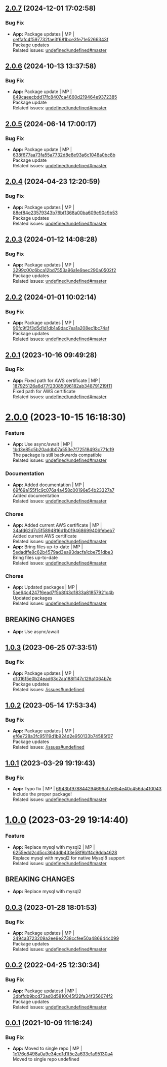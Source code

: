 <a name="2.0.7"></a>

## [2.0.7](https://github.com/admiralcloud/ac-bootstrap-mysql/compare/v2.0.6..v2.0.7) (2024-12-01 17:02:58)


### Bug Fix

* **App:** Package updates | MP | [ceffafc4f597732fae3f681bce3fe71e5266343f](https://github.com/admiralcloud/ac-bootstrap-mysql/commit/ceffafc4f597732fae3f681bce3fe71e5266343f)    
Package updates  
Related issues: [undefined/undefined#master](undefined/browse/master)
<a name="2.0.6"></a>

## [2.0.6](https://github.com/admiralcloud/ac-bootstrap-mysql/compare/v2.0.5..v2.0.6) (2024-10-13 13:37:58)


### Bug Fix

* **App:** Package update | MP | [849caeecbdd17fc8407ca4660d219464e9372385](https://github.com/admiralcloud/ac-bootstrap-mysql/commit/849caeecbdd17fc8407ca4660d219464e9372385)    
Package update  
Related issues: [undefined/undefined#master](undefined/browse/master)
<a name="2.0.5"></a>

## [2.0.5](https://github.com/admiralcloud/ac-bootstrap-mysql/compare/v2.0.4..v2.0.5) (2024-06-14 17:00:17)


### Bug Fix

* **App:** Package update | MP | [638f677aa73fa55a7732d8e8e93a6c1048a0bc8b](https://github.com/admiralcloud/ac-bootstrap-mysql/commit/638f677aa73fa55a7732d8e8e93a6c1048a0bc8b)    
Package update  
Related issues: [undefined/undefined#master](undefined/browse/master)
<a name="2.0.4"></a>

## [2.0.4](https://github.com/admiralcloud/ac-bootstrap-mysql/compare/v2.0.3..v2.0.4) (2024-04-23 12:20:59)


### Bug Fix

* **App:** Package updates | MP | [88ef84e23579343b76bf1368a00ba609e90c9b53](https://github.com/admiralcloud/ac-bootstrap-mysql/commit/88ef84e23579343b76bf1368a00ba609e90c9b53)    
Package updates  
Related issues: [undefined/undefined#master](undefined/browse/master)
<a name="2.0.3"></a>

## [2.0.3](https://github.com/admiralcloud/ac-bootstrap-mysql/compare/v2.0.2..v2.0.3) (2024-01-12 14:08:28)


### Bug Fix

* **App:** Package updates | MP | [3299c00c6bca12bd7553a96a1e9aec290a0502f2](https://github.com/admiralcloud/ac-bootstrap-mysql/commit/3299c00c6bca12bd7553a96a1e9aec290a0502f2)    
Package updates  
Related issues: [undefined/undefined#master](undefined/browse/master)
<a name="2.0.2"></a>

## [2.0.2](https://github.com/admiralcloud/ac-bootstrap-mysql/compare/v2.0.1..v2.0.2) (2024-01-01 10:02:14)


### Bug Fix

* **App:** Package updates | MP | [90fc9f3f3d5d1d1db1a9dac7ea1a208ec1bc74af](https://github.com/admiralcloud/ac-bootstrap-mysql/commit/90fc9f3f3d5d1d1db1a9dac7ea1a208ec1bc74af)    
Package updates  
Related issues: [undefined/undefined#master](undefined/browse/master)
<a name="2.0.1"></a>

## [2.0.1](https://github.com/admiralcloud/ac-bootstrap-mysql/compare/v2.0.0..v2.0.1) (2023-10-16 09:49:28)


### Bug Fix

* **App:** Fixed path for AWS certificate | MP | [187925126a6d77f23085096182ab348791219f11](https://github.com/admiralcloud/ac-bootstrap-mysql/commit/187925126a6d77f23085096182ab348791219f11)    
Fixed path for AWS certificate  
Related issues: [undefined/undefined#master](undefined/browse/master)
<a name="2.0.0"></a>
 
# [2.0.0](https://github.com/admiralcloud/ac-bootstrap-mysql/compare/v1.0.3..v2.0.0) (2023-10-15 16:18:30)


### Feature

* **App:** Use async/await | MP | [1bd3e85c5b20addb07a553e7f72518493c771c19](https://github.com/admiralcloud/ac-bootstrap-mysql/commit/1bd3e85c5b20addb07a553e7f72518493c771c19)    
The package is still backwards compatible  
Related issues: [undefined/undefined#master](undefined/browse/master)
### Documentation

* **App:** Added documentation | MP | [69f69a155f1c9c076a4a458c00196e54b23327a7](https://github.com/admiralcloud/ac-bootstrap-mysql/commit/69f69a155f1c9c076a4a458c00196e54b23327a7)    
Added documentation  
Related issues: [undefined/undefined#master](undefined/browse/master)
### Chores

* **App:** Added current AWS certificate | MP | [34afd62d7c5f5894816d1b019468699406febeb7](https://github.com/admiralcloud/ac-bootstrap-mysql/commit/34afd62d7c5f5894816d1b019468699406febeb7)    
Added current AWS certificate  
Related issues: [undefined/undefined#master](undefined/browse/master)
* **App:** Bring files up-to-date | MP | [5edadffe8c62b4579ad3ea93dacfa1cbe751dbe3](https://github.com/admiralcloud/ac-bootstrap-mysql/commit/5edadffe8c62b4579ad3ea93dacfa1cbe751dbe3)    
Bring files up-to-date  
Related issues: [undefined/undefined#master](undefined/browse/master)
### Chores

* **App:** Updated packages | MP | [5ae64c4247f6ead7f5b8f43d1833a81857921c4b](https://github.com/admiralcloud/ac-bootstrap-mysql/commit/5ae64c4247f6ead7f5b8f43d1833a81857921c4b)    
Updated packages  
Related issues: [undefined/undefined#master](undefined/browse/master)
## BREAKING CHANGES
* **App:** Use async/await
<a name="1.0.3"></a>

## [1.0.3](https://github.com/admiralcloud/ac-bootstrap-mysql/compare/v1.0.2..v1.0.3) (2023-06-25 07:33:51)


### Bug Fix

* **App:** Package updates | MP | [d1016f5e0b24ead63c2aa188f147c129a1064b7e](https://github.com/admiralcloud/ac-bootstrap-mysql/commit/d1016f5e0b24ead63c2aa188f147c129a1064b7e)    
Package updates  
Related issues: [/issues#undefined](https://github.com//issues/undefined)
<a name="1.0.2"></a>

## [1.0.2](https://github.com/admiralcloud/ac-bootstrap-mysql/compare/v1.0.1..v1.0.2) (2023-05-14 17:53:34)


### Bug Fix

* **App:** Package updates | MP | [ef6e728a3fc95119d1b924d2e950133b74585f07](https://github.com/admiralcloud/ac-bootstrap-mysql/commit/ef6e728a3fc95119d1b924d2e950133b74585f07)    
Package updates  
Related issues: [/issues#undefined](https://github.com//issues/undefined)
<a name="1.0.1"></a>

## [1.0.1](https://github.com/admiralcloud/ac-bootstrap-mysql/compare/v1.0.0..v1.0.1) (2023-03-29 19:19:43)


### Bug Fix

* **App:** Typo fix | MP | [6943bf978844294696af7e654e40c456da410043](https://github.com/admiralcloud/ac-bootstrap-mysql/commit/6943bf978844294696af7e654e40c456da410043)    
Include the proper package!  
Related issues: [undefined/undefined#master](undefined/browse/master)
<a name="1.0.0"></a>
 
# [1.0.0](https://github.com/admiralcloud/ac-bootstrap-mysql/compare/v0.0.3..v1.0.0) (2023-03-29 19:14:40)


### Feature

* **App:** Replace mysql with mysql2 | MP | [6255edd2cd5cc364ddb433e58f9b1f4c9dda4628](https://github.com/admiralcloud/ac-bootstrap-mysql/commit/6255edd2cd5cc364ddb433e58f9b1f4c9dda4628)    
Replace mysql with mysql2 for native Mysql8 support  
Related issues: [undefined/undefined#master](undefined/browse/master)
## BREAKING CHANGES
* **App:** Replace mysql with mysql2
<a name="0.0.3"></a>

## [0.0.3](https://github.com/admiralcloud/ac-bootstrap-mysql/compare/v0.0.2..v0.0.3) (2023-01-28 18:01:53)


### Bug Fix

* **App:** Package updates | MP | [2494a3723209a2ee9e2738ccfee50a486644c099](https://github.com/admiralcloud/ac-bootstrap-mysql/commit/2494a3723209a2ee9e2738ccfee50a486644c099)    
Package updates  
Related issues: [undefined/undefined#master](undefined/browse/master)
<a name="0.0.2"></a>

## [0.0.2](https://github.com/admiralcloud/ac-bootstrap-mysql/compare/v0.0.1..v0.0.2) (2022-04-25 12:30:34)


### Bug Fix

* **App:** Package updatesd | MP | [3dbffdb9bcd73ad0d5810045f22fa34f356074f2](https://github.com/admiralcloud/ac-bootstrap-mysql/commit/3dbffdb9bcd73ad0d5810045f22fa34f356074f2)    
Package updates  
Related issues: [undefined/undefined#master](undefined/browse/master)
<a name="0.0.1"></a>

## [0.0.1](https://github.com/admiralcloud/ac-bootstrap-mysql/compare/..v0.0.1) (2021-10-09 11:16:24)


### Bug Fix

* **App:** Moved to single repo | MP | [1c176c8498a0a9e34cd1d1f5c2a633e1a95130a4](https://github.com/admiralcloud/ac-bootstrap-mysql/commit/1c176c8498a0a9e34cd1d1f5c2a633e1a95130a4)    
Moved to single repo
undefined